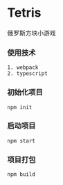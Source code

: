 # Tetris
俄罗斯方块小游戏

### 使用技术
```
1. webpack
2. typescript
```

### 初始化项目
```
npm init
```

### 启动项目
```
npm start
```

### 项目打包
```
npm build
```
